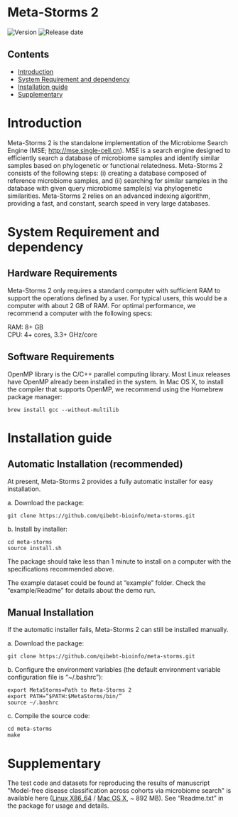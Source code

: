 # Meta-Storms 2

![Version](https://img.shields.io/badge/Version-std%202.2.1-brightgreen.svg)
![Release date](https://img.shields.io/badge/Release%20date-Jan.%204%2C%202019-brightgreen.svg)



## Contents

- [Introduction](#introduction)
- [System Requirement and dependency](#system-requirement-and-dependency)
- [Installation guide](#installation-guide)
- [Supplementary](#supplementary)

# Introduction

Meta-Storms 2 is the standalone implementation of the Microbiome Search Engine (MSE; http://mse.single-cell.cn). MSE is a search engine designed to efficiently search a database of microbiome samples and identify similar samples based on phylogenetic or functional relatedness. Meta-Storms 2 consists of the following steps: (i) creating a database composed of reference microbiome samples, and (ii) searching for similar samples in the database with given query microbiome sample(s) via phylogenetic similarities. Meta-Storms 2 relies on an advanced indexing algorithm, providing a fast, and constant, search speed in very large databases. 

# System Requirement and dependency

## Hardware Requirements

Meta-Storms 2 only requires a standard computer with sufficient RAM to support the operations defined by a user. For typical users, this would be a computer with about 2 GB of RAM. For optimal performance, we recommend a computer with the following specs:

  RAM: 8+ GB  
  CPU: 4+ cores, 3.3+ GHz/core

## Software Requirements

OpenMP library is the C/C++ parallel computing library. Most Linux releases have OpenMP already been installed in the system. In Mac OS X, to install the compiler that supports OpenMP, we recommend using the Homebrew package manager:
```
brew install gcc --without-multilib
```

# Installation guide

## Automatic Installation (recommended)

At present, Meta-Storms 2 provides a fully automatic installer for easy installation.

a. Download the package:
```
git clone https://github.com/qibebt-bioinfo/meta-storms.git	
```

b. Install by installer:
```
cd meta-storms
source install.sh
```

The package should take less than 1 minute to install on a computer with the specifications recommended above.

The example dataset could be found at “example” folder. Check the “example/Readme” for details about the demo run.

## Manual Installation

If the automatic installer fails, Meta-Storms 2 can still be installed manually.

a. Download the package:
```
git clone https://github.com/qibebt-bioinfo/meta-storms.git	
```

b. Configure the environment variables (the default environment variable configuration file is “~/.bashrc”):
```
export MetaStorms=Path to Meta-Storms 2
export PATH=”$PATH:$MetaStorms/bin/”
source ~/.bashrc
```
c. Compile the source code:
```
cd meta-storms
make
```

# Supplementary

The test code and datasets for reproducing the results of manuscript "Model-free disease classification across cohorts via microbiome search" is available here ([Linux X86_64](http://bioinfo.single-cell.cn/Released_Software/meta-storms/test_package/test_package_linux.tar.gz) / [Mac OS X](http://bioinfo.single-cell.cn/Released_Software/meta-storms/test_package/test_package_mac.tar.gz), ~ 892 MB). See “Readme.txt” in the package for usage and details.
